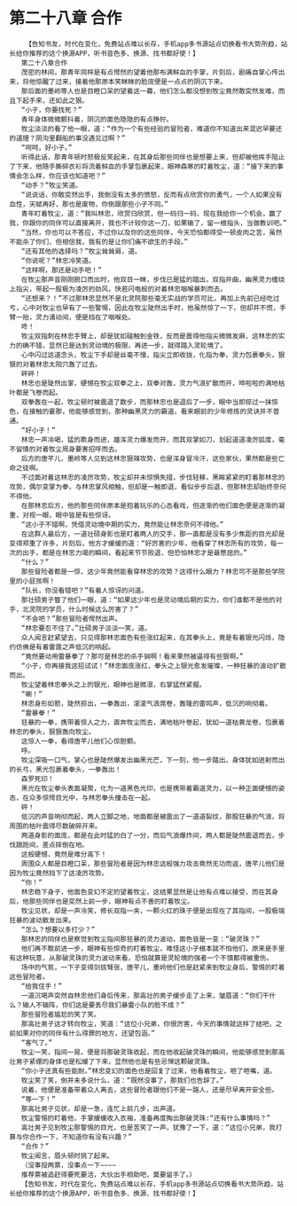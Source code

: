 # 第二十八章 合作
        【告知书友，时代在变化，免费站点难以长存，手机app多书源站点切换看书大势所趋，站长给你推荐的这个换源APP，听书音色多、换源、找书都好使！】
       第二十八章合作
       茂密的林间，那青年同样是有点愕然的望着他那布满鲜血的手掌，片刻后，剧痛自掌心传出来，将他惊醒了过来，接着他那原本笑眯眯的脸庞便是一点点的阴沉下来。
       那后面的墨岭等人也是目瞪口呆的望着这一幕，他们怎么都没想到牧尘竟然敢突然发难，而且下起手来，还如此之狠。
       “小子，你要找死？”
       青年身体微微颤抖着，阴沉的面色隐隐的有点狰狞。
       牧尘淡淡的看了他一眼，道：“作为一个有些经验的冒险者，难道你不知道出来混迟早要还的道理？阴沟里翻船的事没遇见过啊？”
       “呵呵，好小子。”
       听得此话，那青年顿时怒极反笑起来，在其身后那些同伴也是想要上来，但却被他挥手阻止了下来，他随手撕碎衣衫将流着鲜血的手掌包裹起来，眼神森寒的盯着牧尘，道：“接下来的事情会怎么样，你应该也知道吧？”
       “动手？”牧尘笑道。
       “说说话，你敢突然出手，我倒没有太多的愤怒，反而有点欣赏你的勇气，一个人如果没有血性，天赋再好，那也是废物，你倒跟那些小子不同。”
       青年盯着牧尘，道：“我叫林忠，欣赏归欣赏，但一码归一码，现在我给你一个机会，赢了我，你跟你的同伴可以直接离开，我也不计较你这一刀，如果输了，留一根指头，当做教训吧。”
       “当然，你也可以不答应，不过你以及你的这些同伴，今天恐怕都得受一顿皮肉之苦，虽然不能杀了你们，但相信我，我有的是让你们痛不欲生的手段。”
       “还有其他的选择吗？”牧尘耸耸肩，道。
       “你说呢？”林忠冷笑道。
       “这样啊，那还是动手吧！”
       在牧尘那声音刚刚脱口而出时，他双目一眯，步伐已是猛的踏出，双指并曲，幽黑灵力缠绕上指尖，带起一股极为凌厉的劲风，快若闪电般的对着林忠咽喉暴刺而去。
       “还想来？！”不过那林忠显然不是北灵院那些毫无实战的学员可比，再加上先前已经吃过亏，心中对牧尘也早有了一些警惕，因此在牧尘陡然出手时，他虽然惊了一下，但却并不慌，手臂一抬，灵力涌动间，便是挡在了咽喉处。
       咚！
       牧尘双指刺在林忠手臂上，却是犹如碰触到金铁，反而是震得他指尖微微发麻，这林忠的实力的确不错，显然已是达到灵动境的极限，再进一步，就得踏入灵轮境了。
       心中闪过这道念头，牧尘下手却是丝毫不慢，指尖立即收拢，化指为拳，灵力包裹拳头，狠狠的对着林忠太阳穴轰了过去。
       砰砰！
       林忠也是陡然出掌，硬憾在牧尘双拳之上，双拳对轰，灵力气浪扩散而开，哗啦啦的满地枯叶都是飞卷而起。
       双拳轰在一起，牧尘顿时被震退了数步，而那林忠也是退后了一步，眼中当即掠过一抹惊色，在接触的霎那，他能够感觉到，那种幽黑灵力的霸道，看来眼前的少年修炼的灵诀并不普通。
       “好小子！”
       林忠一声冷喝，猛的欺身而进，雄浑灵力爆发而开，而其双掌如刀，划起道道凌厉弧度，毫不留情的对着牧尘周身要害招呼而去。
       后方的唐芊儿，墨岭等人见到这林忠狠辣攻势，也是浑身冒冷汗，这些家伙，果然都是些亡命之徒啊。
       不过面对着这林忠的凌厉攻势，牧尘却并未惊惧失措，步伐轻移，黑眸紧紧的盯着那林忠的攻势，偶尔变掌为拳，与林忠掌风相触，但却是一触即退，看似步步后退，但那林忠却始终奈何不得他。
       在那林忠后方，他的那些同伴原本是抱着玩乐的心态看戏，但逐渐的他们面色便是逐渐的凝重，对视一眼，眼中皆是有些惊讶。
       “这小子不错啊，凭借灵动境中期的实力，竟然能让林忠奈何不得他。”
       在这群人最后方，一道壮硕身影也是盯着两人的交手，那一直都是没有多少焦距的目光却是变得郑重了许多，片刻后，他方才缓缓的道：“好厉害的少年，他看穿了林忠所有的攻势，每一次的出手，都是在林忠力竭的瞬间，看起来节节败退，但恐怕林忠才是最憋屈的。”
       “什么？”
       那些冒险者都是一惊，这少年竟然能看穿林忠的攻势？这得什么眼力？林忠可不是那些学院里的小屁孩啊！
       “队长，你没看错吧？”有着人惊讶的问道。
       那壮硕男子瞥了他们一眼，道：“如果这少年也是灵动境后期的实力，你们谁都不是他的对手，北灵院的学员，什么时候这么厉害了？”
       “不会吧？”那些冒险者愕然出声。
       “林忠要忍不住了。”壮硕男子淡淡一笑，道。
       众人闻言赶紧望去，只见得那林忠面色有些涨红起来，在其拳头上，竟是有着银光闪烁，隐约仿佛是有着雷霆之声低沉的响起。
       “竟然要动用雷暴拳了？那可是林忠的杀手锏啊！看来果然被逼得有些狠啊。”
       “小子，你再接我这招试试！”林忠面庞涨红，拳头之上银光愈发璀璨，一种狂暴的波动扩散而出。
       牧尘望着林忠拳头之上的银光，眼神也是微凛，右掌猛然紧握。
       “唰！”
       林忠身形如箭，陡然掠出，一拳轰出，滚滚气浪席卷，轰隆的雷鸣声，低沉的响彻着。
       “雷暴拳！”
       狂暴的一拳，携带着惊人之力，直奔牧尘而去，满地枯叶卷起，犹如一道枯黄龙卷，包裹着林忠的拳头，狠狠轰向牧尘。
       这惊人一拳，看得唐芊儿他们心惊胆颤。
       呼。
       牧尘深吸一口气，掌心也是陡然爆发出幽黑光芒，下一刻，他一步踏出，身体犹如迸射而出的长弓，黑光包裹着拳头，一拳轰出！
       森罗死印！
       黑光在牧尘拳头表面凝聚，化为一道黑色光印，也是携带着霸道灵力，以一种正面硬憾的姿态，在众多惊愕目光中，与林忠拳头撞击在一起。
       砰！
       低沉的声音响彻而起，两人立脚之地，地面都是被震出了一道道裂纹，那股狂暴的气浪，将周围的枯叶震得尽数破碎开来。
       两道身影的面庞，都是在此时猛的白了一分，而后气浪爆炸间，两人都是陡然震退而去，步伐踉跄间，差点摔倒在地。
       这般硬憾，竟然是难分高下！
       周围众人都是目瞪口呆，那些冒险者是因为林忠这般强力攻击竟然无功而返，唐芊儿他们是因为牧尘竟然挡下了这凌厉攻势。
       “你！”
       林忠稳下身子，他面色变幻不定的望着牧尘，这结果显然是让他有点难以接受，而在其身后，他那些同伴也是突然上前一步，眼神有点不善的盯着牧尘。
       牧尘见状，却是一声冷笑，修长双指一夹，一颗火红的珠子便是出现在了其指间，一股极端狂暴的波动散发出来。
       “怎么？想要以多打少？”
       那林忠的同伴也是察觉到牧尘指间那狂暴的灵力波动，面色皆是一变：“破灵珠？”
       他们再不敢前进一步，眼神有些惊奇的盯着牧尘，难怪这小子根本就不怕他们，原来是手里有这种玩意，从那破灵珠的灵力波动来看，恐怕就算是灵轮境的强者一个不慎都得被重伤。
       场中的气氛，一下子变得剑拔弩张，唐芊儿，墨岭他们也是赶紧来到牧尘身后，警惕的盯着这些冒险者。
       “给我住手！”
       一道沉喝声突然自林忠他们身后传来，那高壮的男子缓步走了上来，皱眉道：“你们干什么？输人不输阵，你们这是要丢尽我们暴雷小队的脸不成？”
       那些冒险者尴尬的笑了笑。
       那高壮男子这才转向牧尘，笑道：“这位小兄弟，你很厉害，今天的事情就这样了结吧，之前如果对你的同伴有什么得罪的地方，还望包涵。”
       “客气了。”
       牧尘一笑，指间一晃，便是将那破灵珠收起，而在他收起破灵珠的瞬间，他能够感觉到那高壮男子紧绷的身体也是松缓了下来，显然他也是有些忌惮这颗破灵珠。
       “你小子还真有些能耐。”林忠变幻的面色也是回复了过来，他看着牧尘，咂了咂嘴，道。
       牧尘笑了笑，倒并未多说什么，道：“既然没事了，那我们也告辞了。”
       说着，他便是准备带着众人离去，这些冒险者跟他们不是一路人，还是尽早离开安全些。
       “等一下！”
       那高壮男子见状，却是一急，连忙上前几步，出声道。
       牧尘警惕的盯着他，手掌缓缓收入衣袖，准备再度掏出那破灵珠:“还有什么事情吗？”
       高壮男子见到牧尘那警惕的目光，也是苦笑了一声，犹豫了一下，道：“这位小兄弟，我打算与你合作一下，不知道你有没有兴趣？”
       “合作？”
       牧尘闻言，眉头顿时挑了起来。
       （没事投两票，没事点一下~~~~
       推荐票被追赶得要死要活，大伙出手相助吧，莫要留手了。）
       【告知书友，时代在变化，免费站点难以长存，手机app多书源站点切换看书大势所趋，站长给你推荐的这个换源APP，听书音色多、换源、找书都好使！】